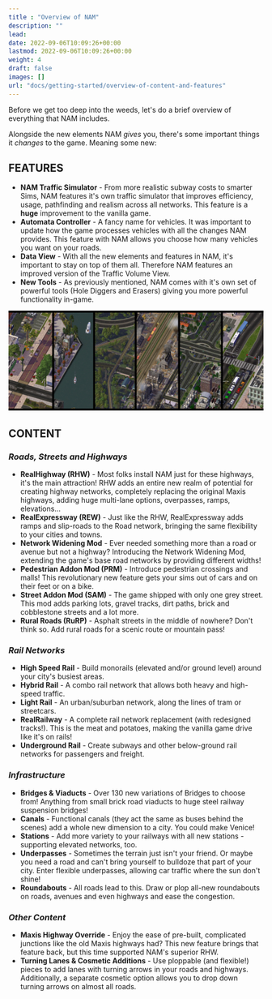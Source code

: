 ```yaml
---
title : "Overview of NAM"
description: ""
lead: 
date: 2022-09-06T10:09:26+00:00
lastmod: 2022-09-06T10:09:26+00:00
weight: 4
draft: false
images: []
url: "docs/getting-started/overview-of-content-and-features"
---
```


Before we get too deep into the weeds, let's do a brief overview of everything that NAM includes.

Alongside the new elements NAM _gives_ you, there's some important things it _changes_ to the game. Meaning some new:

## FEATURES

* **NAM Traffic Simulator** - From more realistic subway costs to smarter Sims, NAM features it's own traffic simulator that improves efficiency, usage, pathfinding and realism across all networks. This feature is a **huge** improvement to the vanilla game.
* **Automata Controller** - A fancy name for vehicles. It was important to update how the game processes vehicles with all the changes NAM provides. This feature with NAM allows you choose how many vehicles you want on your roads.
* **Data View** - With all the new elements and features in NAM, it's important to stay on top of them all. Therefore NAM features an improved version of the Traffic Volume View.
* **New Tools** - As previously mentioned, NAM comes with it's own set of powerful tools (Hole Diggers and Erasers) giving you more powerful functionality in-game.  

![NAM Overview](images/Overview.jpg)

## CONTENT

### _Roads, Streets and Highways_

* **RealHighway (RHW)** - Most folks install NAM just for these highways, it's the main attraction! RHW adds an entire new realm of potential for creating highway networks, completely replacing the original Maxis highways, adding huge multi-lane options, overpasses, ramps, elevations...
* **RealExpressway  (REW)** - Just like the RHW, RealExpressway adds ramps and slip-roads to the Road network, bringing the same flexibility to your cities and towns.
* **Network Widening Mod** - Ever needed something more than a road or avenue but not a highway? Introducing the Network Widening Mod, extending the game's base road networks by providing different widths!
* **Pedestrian Addon Mod (PRM)** - Introduce pedestrian crossings and malls! This revolutionary new feature gets your sims out of cars and on their feet or on a bike.
* **Street Addon Mod (SAM)** - The game shipped with only one grey street. This mod adds parking lots, gravel tracks, dirt paths, brick and cobblestone streets and a lot more.
* **Rural Roads (RuRP)** - Asphalt streets in the middle of nowhere? Don't think so. Add rural roads for a scenic route or mountain pass!

### _Rail Networks_

* **High Speed Rail** - Build monorails (elevated and/or ground level) around your city's busiest areas.
* **Hybrid Rail** - A combo rail network that allows both heavy and high-speed traffic.
* **Light Rail** - An urban/suburban network, along the lines of tram or streetcars.
* **RealRailway** - A complete rail network replacement (with redesigned tracks!). This is the meat and potatoes, making the vanilla game drive like it's on rails!
* **Underground Rail** - Create subways and other below-ground rail networks for passengers and freight.

### _Infrastructure_

* **Bridges & Viaducts** - Over 130 new variations of Bridges to choose from! Anything from small brick road viaducts to huge steel railway suspension bridges!
* **Canals** - Functional canals (they act the same as buses behind the scenes) add a whole new dimension to a city. You could make Venice!
* **Stations** - Add more variety to your railways with all new stations - supporting elevated networks, too.
* **Underpasses** - Sometimes the terrain just isn't your friend. Or maybe you need a road and can't bring yourself to bulldoze that part of your city. Enter flexible underpasses, allowing car traffic where the sun don't shine!
* **Roundabouts** - All roads lead to this. Draw or plop all-new roundabouts on roads, avenues and even highways and ease the congestion.

### _Other Content_

* **Maxis Highway Override** - Enjoy the ease of pre-built, complicated junctions like the old Maxis highways had? This new feature brings that feature back, but this time supported NAM's superior RHW.
* **Turning Lanes & Cosmetic Additions** - Use ploppable (and flexible!) pieces to add lanes with turning arrows in your roads and highways. Additionally, a separate cosmetic option allows you to drop down turning arrows on almost all roads.

